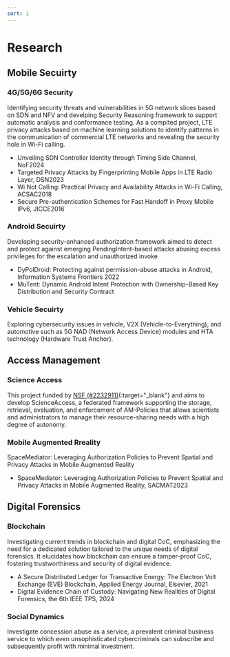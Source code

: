 ```yaml
---
sort: 1
---
```


# Research

## Mobile Secuirty

### 4G/5G/6G Security
Identifying security threats and vulnerabilities in 5G network slices based on SDN and NFV and develping Security Reasoning framework to support automatic analysis and conformance testing.
As a complted project, LTE privacy attacks based on machine learning solutions to identify patterns in the communication of commercial LTE networks and revealing the security hole in Wi-Fi calling.

- Unveiling SDN Controller Identity through Timing Side Channel, NoF2024
- Targeted Privacy Attacks by Fingerprinting Mobile Apps in LTE Radio Layer, DSN2023
- Wi Not Calling: Practical Privacy and Availability Attacks in Wi-Fi Calling, ACSAC2018
- Secure Pre-authentication Schemes for Fast Handoff in Proxy Mobile IPv6, JICCE2016

### Android Secuirty
Developing security-enhanced authorization framework aimed to detect and protect against emerging PendingIntent-based attacks abusing excess privileges for the escalation and unauthorized invoke
- DyPolDroid: Protecting against permission-abuse attacks in Android,  Information Systems Frontiers 2022
- MuTent: Dynamic Android Intent Protection with Ownership-Based Key Distribution and Security Contract

### Vehicle Secuirty
Exploring cybersecurity issues in vehicle, V2X (Vehicle-to-Everything), and automotive such as 5G NAD (Network Access Device) modules and HTA technology (Hardware Trust Anchor).

## Access Management

### Science Access
This project funded by [NSF (#2232911)](https://www.nsf.gov/awardsearch/showAward?AWD_ID=2232911){:target="_blank"} and aims to develop ScienceAccess, a federated framework supporting the storage, retrieval, evaluation, and enforcement of AM-Policies that allows scientists and administrators to manage their resource-sharing needs with a high degree of autonomy.

### Mobile Augmented Rreality
SpaceMediator: Leveraging Authorization Policies to Prevent Spatial and Privacy Attacks in Mobile Augmented Reality
- SpaceMediator: Leveraging Authorization Policies to Prevent Spatial and Privacy Attacks in Mobile Augmented Reality, SACMAT2023

## Digital Forensics

### Blockchain
Investigating current trends in blockchain and digital CoC, emphasizing the need for a dedicated solution tailored to the unique needs of digital forensics. It elucidates how blockchain can ensure a tamper-proof CoC, fostering trustworthiness and security of digital evidence.
- A Secure Distributed Ledger for Transactive Energy: The Electron Volt Exchange (EVE) Blockchain, Applied Energy Journal, Elsevier, 2021
- Digital Evidence Chain of Custody: Navigating New Realities of Digital Forensics, the 6th IEEE TPS, 2024
### Social Dynamics
Investigate concession abuse as a service, a prevalent criminal business service to which even unsophisticated cybercriminals can subscribe and subsequently profit with minimal investment.



